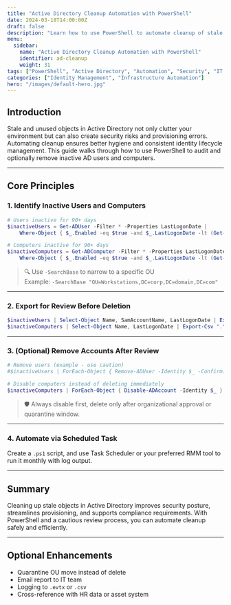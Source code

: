```yaml
---
title: "Active Directory Cleanup Automation with PowerShell"
date: 2024-03-18T14:00:00Z
draft: false
description: "Learn how to use PowerShell to automate cleanup of stale user and computer accounts in Active Directory"
menu:
  sidebar:
    name: "Active Directory Cleanup Automation with PowerShell"
    identifier: ad-cleanup
    weight: 31
tags: ["PowerShell", "Active Directory", "Automation", "Security", "IT Operations"]
categories: ["Identity Management", "Infrastructure Automation"]
hero: "/images/default-hero.jpg"
---
```


## Introduction

Stale and unused objects in Active Directory not only clutter your environment but can also create security risks and provisioning errors. Automating cleanup ensures better hygiene and consistent identity lifecycle management. This guide walks through how to use PowerShell to audit and optionally remove inactive AD users and computers.

---

## Core Principles

### 1. Identify Inactive Users and Computers

```powershell
# Users inactive for 90+ days
$inactiveUsers = Get-ADUser -Filter * -Properties LastLogonDate |
    Where-Object { $_.Enabled -eq $true -and $_.LastLogonDate -lt (Get-Date).AddDays(-90) }

# Computers inactive for 90+ days
$inactiveComputers = Get-ADComputer -Filter * -Properties LastLogonDate |
    Where-Object { $_.Enabled -eq $true -and $_.LastLogonDate -lt (Get-Date).AddDays(-90) }
```

> 🔍 Use `-SearchBase` to narrow to a specific OU  
> Example: `-SearchBase "OU=Workstations,DC=corp,DC=domain,DC=com"`

---

### 2. Export for Review Before Deletion

```powershell
$inactiveUsers | Select-Object Name, SamAccountName, LastLogonDate | Export-Csv ".\InactiveUsers.csv" -NoTypeInformation
$inactiveComputers | Select-Object Name, LastLogonDate | Export-Csv ".\InactiveComputers.csv" -NoTypeInformation
```

---

### 3. (Optional) Remove Accounts After Review

```powershell
# Remove users (example - use caution)
#$inactiveUsers | ForEach-Object { Remove-ADUser -Identity $_ -Confirm:$false }

# Disable computers instead of deleting immediately
$inactiveComputers | ForEach-Object { Disable-ADAccount -Identity $_ }
```

> 🛡️ Always disable first, delete only after organizational approval or quarantine window.

---

### 4. Automate via Scheduled Task

Create a `.ps1` script, and use Task Scheduler or your preferred RMM tool to run it monthly with log output.

---

## Summary

Cleaning up stale objects in Active Directory improves security posture, streamlines provisioning, and supports compliance requirements. With PowerShell and a cautious review process, you can automate cleanup safely and efficiently.

---

## Optional Enhancements

- Quarantine OU move instead of delete
- Email report to IT team
- Logging to `.evtx` or `.csv`
- Cross-reference with HR data or asset system
